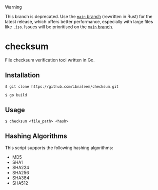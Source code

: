 > [!WARNING]
> This branch is deprecated. Use the [`main` branch](https://github.com/ibnaleem/checksum) (rewritten in Rust) for the latest release, which offers better performance, especially with large files like `.iso`. Issues will be prioritised on the [`main` branch](https://github.com/ibnaleem/checksum).
# checksum
File checksum verification tool written in Go.

## Installation
```
$ git clone https://github.com/ibnaleem/checksum.git
```
```
$ go build
```
## Usage
```
$ checksum <file_path> <hash>
```

## Hashing Algorithms
This script supports the following hashing algorithms:
- MD5
- SHA1
- SHA224
- SHA256
- SHA384
- SHA512
